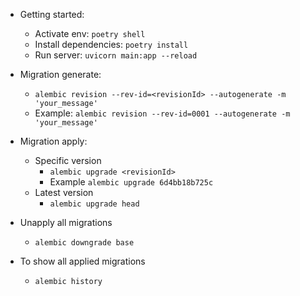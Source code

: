 * Getting started: 
  - Activate env: `poetry shell`
  - Install dependencies: `poetry install`
  - Run server: `uvicorn main:app --reload`

* Migration generate:
  - `alembic revision --rev-id=<revisionId> --autogenerate -m 'your_message'`
  - Example: `alembic revision --rev-id=0001 --autogenerate -m 'your_message'`

* Migration apply:
  - Specific version
    - `alembic upgrade <revisionId>`
    - Example `alembic upgrade 6d4bb18b725c`
  - Latest version
    - `alembic upgrade head`

* Unapply all migrations
  - `alembic downgrade base`

* To show all applied migrations
  * `alembic history`